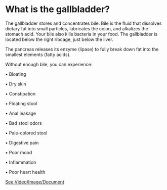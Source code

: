 # What is the gallbladder?

The gallbladder stores and concentrates bile. Bile is the fluid that dissolves dietary fat into small particles, lubricates the colon, and alkalizes the stomach acid. Your bile also kills bacteria in your food. The gallbladder is located below the right ribcage, just below the liver.

The pancreas releases its enzyme (lipase) to fully break down fat into the smallest elements (fatty acids).

Without enough bile, you can experience:

• Bloating

• Dry skin

• Constipation

• Floating stool

• Anal leakage

• Bad stool odors

• Pale-colored stool

• Digestive pain

• Poor mood

• Inflammation

• Poor heart health

 [See Video/Image/Document](https://hls-player.drberg.com/asset?path=migrated-assets/what-is-the-gallbladder-explained-by-drberg)